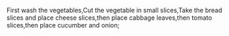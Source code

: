 First wash the vegetables,Cut the vegetable in small slices,Take the bread slices and place cheese slices,then place cabbage leaves,then tomato slices,then place cucumber and onion;